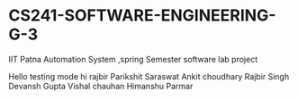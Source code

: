 # CS241-SOFTWARE-ENGINEERING-G-3
IIT Patna Automation System ,spring Semester software lab project 

Hello testing mode
hi rajbir
Parikshit Saraswat
Ankit choudhary
Rajbir Singh
Devansh Gupta
Vishal chauhan
Himanshu Parmar
